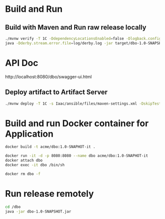 # Build and Run
## Build with Maven and Run raw release locally
```bash
./mvnw verify -T 1C -DdependencyLocationsEnabled=false -Dlogback.configurationFile=logback.xml -Djava.awt.headless=true
java -Dderby.stream.error.file=log/derby.log -jar target/dbo-1.0-SNAPSHOT.jar --spring.profiles.active=qa
```

# API Doc
http://localhost:8080/dbo/swagger-ui.html

## Deploy artifact to Artifact Server
```bash
./mvnw deploy -T 1C -s Iaac/ansible/files/maven-settings.xml -DskipTests -DdependencyLocationsEnabled=false -Dlogback.configurationFile=logback.xml -Djava.awt.headless=true
```

# Build and run Docker container for Application
```bash
docker build -t acme/dbo:1.0-SNAPHOT-it .

docker run -it -d -p 8080:8080 --name dbo acme/dbo:1.0-SNAPHOT-it
docker attach dbo
docker exec -it dbo /bin/sh

docker rm dbo -f
```

# Run release remotely
```bash
cd /dbo
java -jar dbo-1.0-SNAPSHOT.jar
```